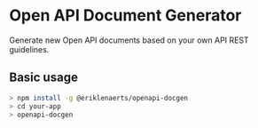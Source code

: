 # Open API Document Generator

Generate new Open API documents based on your own API REST guidelines. 

## Basic usage

``` bash
> npm install -g @eriklenaerts/openapi-docgen
> cd your-app
> openapi-docgen
```

